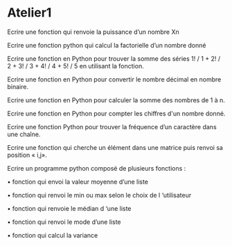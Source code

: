 # Atelier1

Ecrire une fonction qui renvoie la puissance d’un nombre Xn

Ecrire une fonction python qui calcul la factorielle d’un nombre donné

Ecrire une fonction en Python pour trouver la somme des séries 1! / 1 + 2! / 2 + 3! / 3 +
4! / 4 + 5! / 5 en utilisant la fonction.

Ecrire une fonction en Python pour convertir le nombre décimal en nombre binaire.

Ecrire une fonction en Python pour calculer la somme des nombres de 1 à n.

Ecrire une fonction en Python pour compter les chiffres d'un nombre donné.

Ecrire une fonction Python pour trouver la fréquence d’un caractère dans une chaîne.

Ecrire une fonction qui cherche un élément dans une matrice puis renvoi sa position «
i,j».

Ecrire un programme python composé de plusieurs fonctions :

• fonction qui envoi la valeur moyenne d’une liste

• fonction qui renvoi le min ou max selon le choix de l ‘utilisateur

• fonction qui renvoie le médian d ‘une liste

• fonction qui renvoi le mode d’une liste

• fonction qui calcul la variance
